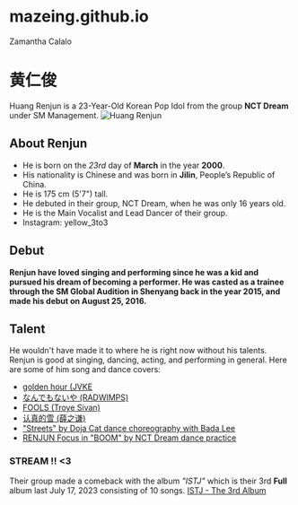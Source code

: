 # mazeing.github.io
Zamantha Calalo
# **黄仁俊**
Huang Renjun is a 23-Year-Old Korean Pop Idol from the group **NCT Dream** under SM Management.
![Huang Renjun](https://tse3.mm.bing.net/th?id=OIP.PFYQkzjScdXr4jRg91rjcgHaE6&pid=Api&P=0&h=220)
## About Renjun
- He is born on the *23rd* day of **March** in the year **2000**.
- His nationality is Chinese and was born in **Jilin**, People’s Republic of China.
- He is 175 cm (5'7") tall.
- He debuted in their group, NCT Dream, when he was only 16 years old.
- He is the Main Vocalist and Lead Dancer of their group.
- Instagram: yellow_3to3
## Debut
**Renjun have loved singing and performing since he was a kid and pursued his dream of becoming a performer. He was casted as a trainee through the SM Global Audition in Shenyang back in the year 2015, and made his debut on August 25, 2016.**
## Talent
He wouldn't have made it to where he is right now without his talents. Renjun is good at singing, dancing, acting, and performing in general. Here are some of him song and dance covers:
- [golden hour (JVKE](https://youtu.be/qYXgudKV7fI?si=ZDJsigIiVJG-vnTr)
- [なんでもないや (RADWIMPS)](https://youtu.be/kBVdYh5G6cc?si=hrMDtA-3RfoFDl9n)
- [FOOLS (Troye Sivan)](https://youtu.be/OQ1INjhhqCk?si=0MoWEos670-zMplS)
- [认真的雪 (薛之谦)](https://youtu.be/MAnZ05fCATs?si=0uJSQjybIsSl3wQa)
- ["Streets" by Doja Cat dance choreography with Bada Lee](https://youtu.be/yc_PHrSfHK4?si=tzdARhhM-C8nwZiF)
- [RENJUN Focus in "BOOM" by NCT Dream dance practice](https://youtu.be/nRfnSLAuE1Y?si=iUKSLbOPARJiscNI)
### STREAM !! <3
Their group made a comeback with the album *"ISTJ"* which is their 3rd **Full** album last July 17, 2023 consisting of 10 songs.
[ISTJ - The 3rd Album](https://open.spotify.com/album/2uk29gcBkCLJZPTIQK9azh?si=FYJTgt0kSSSiP-sYfd7YVg)
